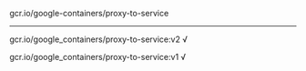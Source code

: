 gcr.io/google-containers/proxy-to-service 

----
gcr.io/google_containers/proxy-to-service:v2 √

gcr.io/google_containers/proxy-to-service:v1 √

